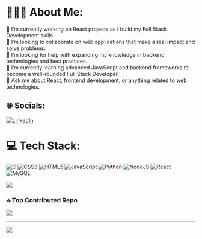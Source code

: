 # 👨🏽‍💻 About Me:
🔭 I’m currently working on React projects as I build my Full Stack Development skills.<br>👯 I’m looking to collaborate on web applications that make a real impact and solve problems.<br>🤝 I’m looking for help with expanding my knowledge in backend technologies and best practices.<br>🌱 I’m currently learning advanced JavaScript and backend frameworks to become a well-rounded Full Stack Developer.<br>💬 Ask me about React, frontend development, or anything related to web technologies.<br>


## 🌐 Socials:
[![LinkedIn](https://img.shields.io/badge/LinkedIn-%230077B5.svg?logo=linkedin&logoColor=white)](https://linkedin.com/in/egehan-korkmaz) 

# 💻 Tech Stack:
![C](https://img.shields.io/badge/c-%2300599C.svg?style=for-the-badge&logo=c&logoColor=white) ![CSS3](https://img.shields.io/badge/css3-%231572B6.svg?style=for-the-badge&logo=css3&logoColor=white) ![HTML5](https://img.shields.io/badge/html5-%23E34F26.svg?style=for-the-badge&logo=html5&logoColor=white) ![JavaScript](https://img.shields.io/badge/javascript-%23323330.svg?style=for-the-badge&logo=javascript&logoColor=%23F7DF1E) ![Python](https://img.shields.io/badge/python-3670A0?style=for-the-badge&logo=python&logoColor=ffdd54) ![NodeJS](https://img.shields.io/badge/node.js-6DA55F?style=for-the-badge&logo=node.js&logoColor=white) ![React](https://img.shields.io/badge/react-%2320232a.svg?style=for-the-badge&logo=react&logoColor=%2361DAFB) ![MySQL](https://img.shields.io/badge/mysql-4479A1.svg?style=for-the-badge&logo=mysql&logoColor=white)

![](https://github-readme-stats.vercel.app/api/top-langs/?username=EgehanKorkmaz&theme=tokyonight&hide_border=false&include_all_commits=true&count_private=true&layout=compact)

### 🔝 Top Contributed Repo
![](https://github-contributor-stats.vercel.app/api?username=EgehanKorkmaz&limit=5&theme=tokyonight&combine_all_yearly_contributions=true)

---
[![](https://visitcount.itsvg.in/api?id=EgehanKorkmaz&icon=5&color=0)](https://visitcount.itsvg.in)

<!-- Proudly created with GPRM ( https://gprm.itsvg.in ) -->
